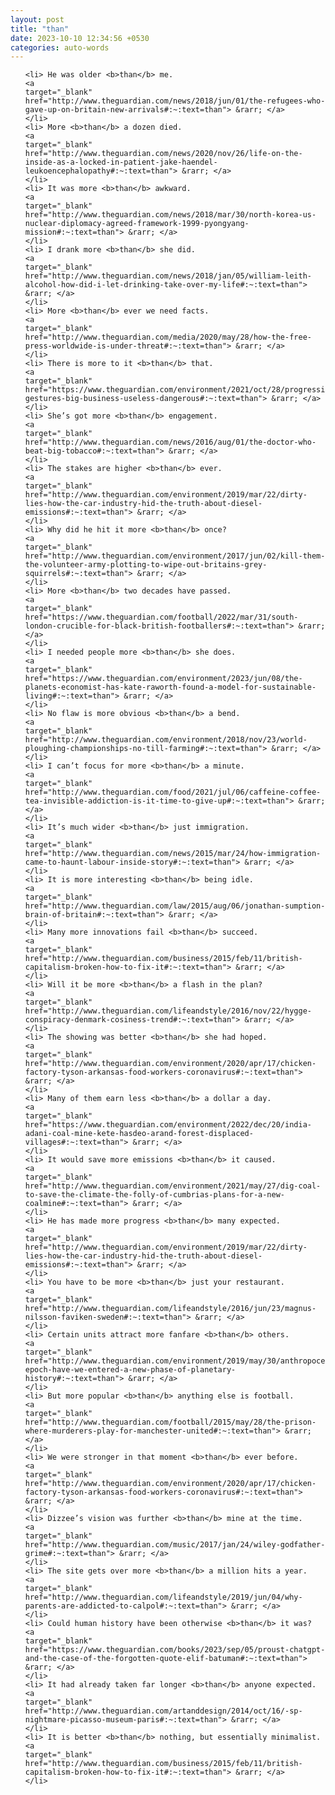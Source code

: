 ```yaml
---
layout: post
title: "than"
date: 2023-10-10 12:34:56 +0530
categories: auto-words
---
```

<ol>

    <li> He was older <b>than</b> me.
    <a 
    target="_blank" 
    href="http://www.theguardian.com/news/2018/jun/01/the-refugees-who-gave-up-on-britain-new-arrivals#:~:text=than"> &rarr; </a>
    </li>
    <li> More <b>than</b> a dozen died.
    <a 
    target="_blank" 
    href="http://www.theguardian.com/news/2020/nov/26/life-on-the-inside-as-a-locked-in-patient-jake-haendel-leukoencephalopathy#:~:text=than"> &rarr; </a>
    </li>
    <li> It was more <b>than</b> awkward.
    <a 
    target="_blank" 
    href="http://www.theguardian.com/news/2018/mar/30/north-korea-us-nuclear-diplomacy-agreed-framework-1999-pyongyang-mission#:~:text=than"> &rarr; </a>
    </li>
    <li> I drank more <b>than</b> she did.
    <a 
    target="_blank" 
    href="http://www.theguardian.com/news/2018/jan/05/william-leith-alcohol-how-did-i-let-drinking-take-over-my-life#:~:text=than"> &rarr; </a>
    </li>
    <li> More <b>than</b> ever we need facts.
    <a 
    target="_blank" 
    href="http://www.theguardian.com/media/2020/may/28/how-the-free-press-worldwide-is-under-threat#:~:text=than"> &rarr; </a>
    </li>
    <li> There is more to it <b>than</b> that.
    <a 
    target="_blank" 
    href="https://www.theguardian.com/environment/2021/oct/28/progressive-gestures-big-business-useless-dangerous#:~:text=than"> &rarr; </a>
    </li>
    <li> She’s got more <b>than</b> engagement.
    <a 
    target="_blank" 
    href="http://www.theguardian.com/news/2016/aug/01/the-doctor-who-beat-big-tobacco#:~:text=than"> &rarr; </a>
    </li>
    <li> The stakes are higher <b>than</b> ever.
    <a 
    target="_blank" 
    href="http://www.theguardian.com/environment/2019/mar/22/dirty-lies-how-the-car-industry-hid-the-truth-about-diesel-emissions#:~:text=than"> &rarr; </a>
    </li>
    <li> Why did he hit it more <b>than</b> once?
    <a 
    target="_blank" 
    href="http://www.theguardian.com/environment/2017/jun/02/kill-them-the-volunteer-army-plotting-to-wipe-out-britains-grey-squirrels#:~:text=than"> &rarr; </a>
    </li>
    <li> More <b>than</b> two decades have passed.
    <a 
    target="_blank" 
    href="https://www.theguardian.com/football/2022/mar/31/south-london-crucible-for-black-british-footballers#:~:text=than"> &rarr; </a>
    </li>
    <li> I needed people more <b>than</b> she does.
    <a 
    target="_blank" 
    href="https://www.theguardian.com/environment/2023/jun/08/the-planets-economist-has-kate-raworth-found-a-model-for-sustainable-living#:~:text=than"> &rarr; </a>
    </li>
    <li> No flaw is more obvious <b>than</b> a bend.
    <a 
    target="_blank" 
    href="http://www.theguardian.com/environment/2018/nov/23/world-ploughing-championships-no-till-farming#:~:text=than"> &rarr; </a>
    </li>
    <li> I can’t focus for more <b>than</b> a minute.
    <a 
    target="_blank" 
    href="http://www.theguardian.com/food/2021/jul/06/caffeine-coffee-tea-invisible-addiction-is-it-time-to-give-up#:~:text=than"> &rarr; </a>
    </li>
    <li> It’s much wider <b>than</b> just immigration.
    <a 
    target="_blank" 
    href="http://www.theguardian.com/news/2015/mar/24/how-immigration-came-to-haunt-labour-inside-story#:~:text=than"> &rarr; </a>
    </li>
    <li> It is more interesting <b>than</b> being idle.
    <a 
    target="_blank" 
    href="http://www.theguardian.com/law/2015/aug/06/jonathan-sumption-brain-of-britain#:~:text=than"> &rarr; </a>
    </li>
    <li> Many more innovations fail <b>than</b> succeed.
    <a 
    target="_blank" 
    href="http://www.theguardian.com/business/2015/feb/11/british-capitalism-broken-how-to-fix-it#:~:text=than"> &rarr; </a>
    </li>
    <li> Will it be more <b>than</b> a flash in the plan?
    <a 
    target="_blank" 
    href="http://www.theguardian.com/lifeandstyle/2016/nov/22/hygge-conspiracy-denmark-cosiness-trend#:~:text=than"> &rarr; </a>
    </li>
    <li> The showing was better <b>than</b> she had hoped.
    <a 
    target="_blank" 
    href="http://www.theguardian.com/environment/2020/apr/17/chicken-factory-tyson-arkansas-food-workers-coronavirus#:~:text=than"> &rarr; </a>
    </li>
    <li> Many of them earn less <b>than</b> a dollar a day.
    <a 
    target="_blank" 
    href="https://www.theguardian.com/environment/2022/dec/20/india-adani-coal-mine-kete-hasdeo-arand-forest-displaced-villages#:~:text=than"> &rarr; </a>
    </li>
    <li> It would save more emissions <b>than</b> it caused.
    <a 
    target="_blank" 
    href="http://www.theguardian.com/environment/2021/may/27/dig-coal-to-save-the-climate-the-folly-of-cumbrias-plans-for-a-new-coalmine#:~:text=than"> &rarr; </a>
    </li>
    <li> He has made more progress <b>than</b> many expected.
    <a 
    target="_blank" 
    href="http://www.theguardian.com/environment/2019/mar/22/dirty-lies-how-the-car-industry-hid-the-truth-about-diesel-emissions#:~:text=than"> &rarr; </a>
    </li>
    <li> You have to be more <b>than</b> just your restaurant.
    <a 
    target="_blank" 
    href="http://www.theguardian.com/lifeandstyle/2016/jun/23/magnus-nilsson-faviken-sweden#:~:text=than"> &rarr; </a>
    </li>
    <li> Certain units attract more fanfare <b>than</b> others.
    <a 
    target="_blank" 
    href="http://www.theguardian.com/environment/2019/may/30/anthropocene-epoch-have-we-entered-a-new-phase-of-planetary-history#:~:text=than"> &rarr; </a>
    </li>
    <li> But more popular <b>than</b> anything else is football.
    <a 
    target="_blank" 
    href="http://www.theguardian.com/football/2015/may/28/the-prison-where-murderers-play-for-manchester-united#:~:text=than"> &rarr; </a>
    </li>
    <li> We were stronger in that moment <b>than</b> ever before.
    <a 
    target="_blank" 
    href="http://www.theguardian.com/environment/2020/apr/17/chicken-factory-tyson-arkansas-food-workers-coronavirus#:~:text=than"> &rarr; </a>
    </li>
    <li> Dizzee’s vision was further <b>than</b> mine at the time.
    <a 
    target="_blank" 
    href="http://www.theguardian.com/music/2017/jan/24/wiley-godfather-grime#:~:text=than"> &rarr; </a>
    </li>
    <li> The site gets over more <b>than</b> a million hits a year.
    <a 
    target="_blank" 
    href="http://www.theguardian.com/lifeandstyle/2019/jun/04/why-parents-are-addicted-to-calpol#:~:text=than"> &rarr; </a>
    </li>
    <li> Could human history have been otherwise <b>than</b> it was?
    <a 
    target="_blank" 
    href="https://www.theguardian.com/books/2023/sep/05/proust-chatgpt-and-the-case-of-the-forgotten-quote-elif-batuman#:~:text=than"> &rarr; </a>
    </li>
    <li> It had already taken far longer <b>than</b> anyone expected.
    <a 
    target="_blank" 
    href="http://www.theguardian.com/artanddesign/2014/oct/16/-sp-nightmare-picasso-museum-paris#:~:text=than"> &rarr; </a>
    </li>
    <li> It is better <b>than</b> nothing, but essentially minimalist.
    <a 
    target="_blank" 
    href="http://www.theguardian.com/business/2015/feb/11/british-capitalism-broken-how-to-fix-it#:~:text=than"> &rarr; </a>
    </li>